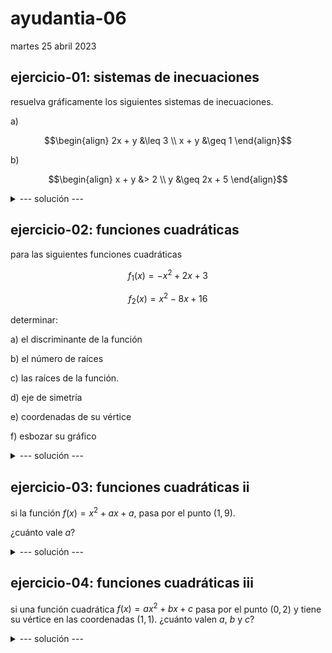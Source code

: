 # ayudantia-06

martes 25 abril 2023

## ejercicio-01: sistemas de inecuaciones

resuelva gráficamente los siguientes sistemas de inecuaciones.

a) 

$$\begin{align}
2x + y &\leq 3 \\
x + y &\geq 1
\end{align}$$

b) 

$$\begin{align}
x + y &> 2 \\
y &\geq 2x + 5
\end{align}$$

<details>
<summary>--- solución ---</summary>

![](img/Notes_230426_203409_12.jpg)
![](img/Notes_230426_203409_13.jpg)
![](img/Notes_230426_203409_14.jpg)
![](img/Notes_230426_203409_15.jpg)

</details>

## ejercicio-02: funciones cuadráticas

para las siguientes funciones cuadráticas

$$f_1(x) = -x^2 + 2x + 3$$

$$f_2(x) = x^2 - 8x + 16$$

determinar:

a) el discriminante de la función

b) el número de raíces

c) las raíces de la función.

d) eje de simetría

e) coordenadas de su vértice

f) esbozar su gráfico

<details>
<summary>--- solución ---</summary>

![](img/Notes_230426_195920_3.jpg)
![](img/Notes_230426_195920_4.jpg)
![](img/Notes_230426_195920_5.jpg)
![](img/Notes_230426_195920_6.jpg)

</details>

## ejercicio-03: funciones cuadráticas ii

si la función $f(x) = x^2 + ax + a$, pasa por el punto $(1,9)$.

¿cuánto vale $a$?

<details>
<summary>--- solución ---</summary>

$a=4$

![](img/1.jpg)

</details>

## ejercicio-04: funciones cuadráticas iii

si una función cuadrática $f(x) = ax^2 + bx + c$ pasa por el punto $(0,2)$ y tiene su vértice en las coordenadas $(1,1)$. ¿cuánto valen $a$, $b$ y $c$?

<details>
<summary>--- solución ---</summary>

$a=1$, $b=-2$, $c=2$

$f(x) = x^2 - 2x + 2$

![](img/2.jpg)
![](img/Notes_230426_195920_8.jpg)
![](img/Notes_230426_195920_9.jpg)


</details>